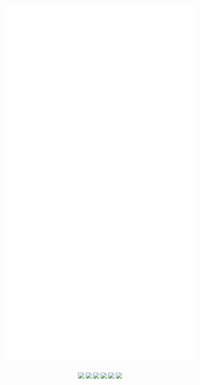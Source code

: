 <div align="center">

<a href="https://raw.githubusercontent.com/adamlui/github-stats/master/generated/overview.svg#gh-light-mode-only">
    <img src="https://github.com/adamlui/github-stats/blob/master/generated/overview.svg#gh-light-mode-only" /></a>
<a href="https://raw.githubusercontent.com/adamlui/github-stats/master/generated/languages.svg#gh-light-mode-only">
    <img src="https://github.com/adamlui/github-stats/blob/master/generated/languages.svg#gh-light-mode-only" /></a>

<a href="https://raw.githubusercontent.com/adamlui/github-stats/master/generated/overview.svg#gh-dark-mode-only">
    <img src="https://github.com/adamlui/github-stats/blob/master/generated/overview.svg#gh-dark-mode-only" /></a>
<a href="https://raw.githubusercontent.com/adamlui/github-stats/master/generated/languages.svg#gh-dark-mode-only">
    <img src="https://github.com/adamlui/github-stats/blob/master/generated/languages.svg#gh-dark-mode-only" /></a>    
<br /><br />

[![](https://img.shields.io/badge/in%2fadamlui-0c6dcb?logo=linkedin)](https://linkedin.com/in/adamlui)
[![](https://img.shields.io/badge/@adam@elonsucks.org-5a46da?logo=mastodon&logoColor=white)](https://elonsucks.org/@adam?utm_source=github&utm_content=shield)
[![](https://img.shields.io/badge/@adamlui-1e1e1e?logo=medium)](https://adamlui.com?utm_source=github&utm_content=shield)
[![](https://img.shields.io/badge/~adamlui-cb3737?logo=npm)](https://www.npmjs.com/~adamlui)
[![](https://img.shields.io/badge/@adamluix-1d9bf0?logo=x)](https://x.com/intent/user?screen_name=adamluix)
[![](https://img.shields.io/badge/@adamluitube-fe0000?logo=youtube)](https://www.youtube.com/AdamLuiTube?sub_confirmation=1)

</div>
